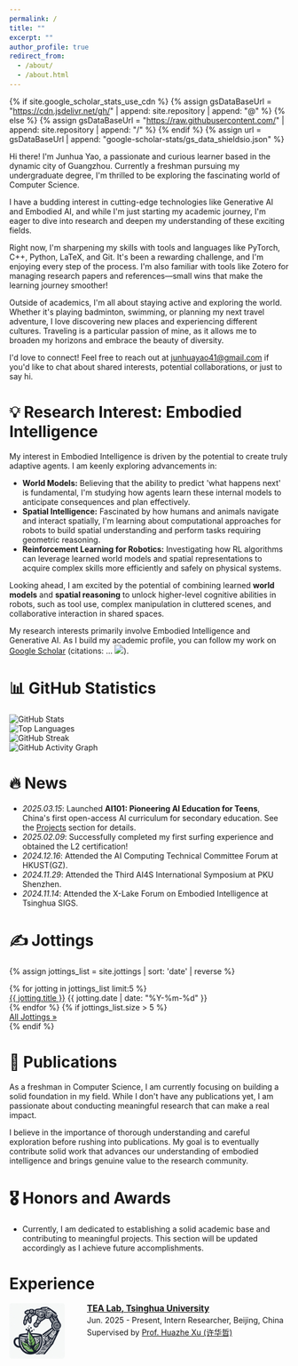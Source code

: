 ```yaml
---
permalink: /
title: ""
excerpt: ""
author_profile: true
redirect_from: 
  - /about/
  - /about.html
---
```


{% if site.google_scholar_stats_use_cdn %}
{% assign gsDataBaseUrl = "https://cdn.jsdelivr.net/gh/" | append: site.repository | append: "@" %}
{% else %}
{% assign gsDataBaseUrl = "https://raw.githubusercontent.com/" | append: site.repository | append: "/" %}
{% endif %}
{% assign url = gsDataBaseUrl | append: "google-scholar-stats/gs_data_shieldsio.json" %}

<span class='anchor' id='about-me'></span>

Hi there! I'm Junhua Yao, a passionate and curious learner based in the dynamic city of Guangzhou. Currently a freshman pursuing my undergraduate degree, I'm thrilled to be exploring the fascinating world of Computer Science.

I have a budding interest in cutting-edge technologies like Generative AI and Embodied AI, and while I'm just starting my academic journey, I'm eager to dive into research and deepen my understanding of these exciting fields.

Right now, I'm sharpening my skills with tools and languages like PyTorch, C++, Python, LaTeX, and Git. It's been a rewarding challenge, and I'm enjoying every step of the process. I'm also familiar with tools like Zotero for managing research papers and references—small wins that make the learning journey smoother!

Outside of academics, I'm all about staying active and exploring the world. Whether it's playing badminton, swimming, or planning my next travel adventure, I love discovering new places and experiencing different cultures. Traveling is a particular passion of mine, as it allows me to broaden my horizons and embrace the beauty of diversity.

I'd love to connect! Feel free to reach out at junhuayao41@gmail.com if you'd like to chat about shared interests, potential collaborations, or just to say hi.

# 💡 Research Interest: Embodied Intelligence
My interest in Embodied Intelligence is driven by the potential to create truly adaptive agents. I am keenly exploring advancements in:
*   **World Models:** Believing that the ability to predict 'what happens next' is fundamental, I'm studying how agents learn these internal models to anticipate consequences and plan effectively.
*   **Spatial Intelligence:** Fascinated by how humans and animals navigate and interact spatially, I'm learning about computational approaches for robots to build spatial understanding and perform tasks requiring geometric reasoning.
*   **Reinforcement Learning for Robotics:** Investigating how RL algorithms can leverage learned world models and spatial representations to acquire complex skills more efficiently and safely on physical systems.

Looking ahead, I am excited by the potential of combining learned **world models** and **spatial reasoning** to unlock higher-level cognitive abilities in robots, such as tool use, complex manipulation in cluttered scenes, and collaborative interaction in shared spaces.

My research interests primarily involve Embodied Intelligence and Generative AI. As I build my academic profile, you can follow my work on <a href='https://scholar.google.com/citations?user=UwMitgEAAAAJ'>Google Scholar</a> (citations: <span id='total_cit'>...</span> <a href='https://scholar.google.com/citations?user=UwMitgEAAAAJ'><img src="https://img.shields.io/endpoint?url={{ url | url_encode }}&logo=Google%20Scholar&labelColor=f6f6f6&color=9cf&style=flat&label=citations"></a>).

# 📊 GitHub Statistics

<div class="github-stats-section">
  <div class="stats-grid">
    <div class="grid-item">
      <img height="200" src="https://github-readme-stats.vercel.app/api?username=huashanjian&show_icons=true&theme=ambient_gradient&hide_border=true&include_all_commits=true&count_private=true" alt="GitHub Stats" />
    </div>
    <div class="grid-item">
      <img height="200" src="https://github-readme-stats.vercel.app/api/top-langs/?username=huashanjian&layout=compact&theme=ambient_gradient&hide_border=true&langs_count=8" alt="Top Languages" />
    </div>
  </div>
  
  <div class="stats-center">
    <img src="https://github-readme-streak-stats.herokuapp.com/?user=huashanjian&theme=ambient_gradient&hide_border=true" alt="GitHub Streak" />
  </div>
  
  <div class="stats-center">
    <img src="https://github-readme-activity-graph.vercel.app/graph?username=huashanjian&bg_color=35,4158d0,c850c0,ffcc70&color=ffffff&line=ffffff&point=ffffff&area=true&hide_border=true" alt="GitHub Activity Graph" />
  </div>
</div>

# 🔥 News
- *2025.03.15*:   Launched **AI101: Pioneering AI Education for Teens**, China's first open-access AI curriculum for secondary education. See the [Projects](https://github.com/huashanjian/AI-101) section for details.
- *2025.02.09*:   Successfully completed my first surfing experience and obtained the L2 certification!
- *2024.12.16*:   Attended the AI Computing Technical Committee Forum at HKUST(GZ).
- *2024.11.29*:   Attended the Third AI4S International Symposium at PKU Shenzhen.
- *2024.11.14*:   Attended the X-Lake Forum on Embodied Intelligence at Tsinghua SIGS.

# ✍️ Jottings
{% assign jottings_list = site.jottings | sort: 'date' | reverse %}
<div class="jottings-preview">
  {% for jotting in jottings_list limit:5 %}
    <div class="jotting-preview-item">
      <a href="{{ jotting.url | relative_url }}" class="jotting-preview-title">{{ jotting.title }}</a>
      <span class="jotting-preview-date">{{ jotting.date | date: "%Y-%m-%d" }}</span>
    </div>
  {% endfor %}
  {% if jottings_list.size > 5 %}
    <div class="jotting-preview-more">
      <a href="/all-jottings/">All Jottings &raquo;</a>
    </div>
  {% endif %}
</div>

# 📝 Publications 

As a freshman in Computer Science, I am currently focusing on building a solid foundation in my field. While I don't have any publications yet, I am passionate about conducting meaningful research that can make a real impact.

I believe in the importance of thorough understanding and careful exploration before rushing into publications. My goal is to eventually contribute solid work that advances our understanding of embodied intelligence and brings genuine value to the research community.

# 🎖 Honors and Awards
- Currently, I am dedicated to establishing a solid academic base and contributing to meaningful projects. This section will be updated accordingly as I achieve future accomplishments.


# Experience
<div class="experience-item" style="display: flex; align-items: flex-start; margin-bottom: 1.5rem;">
  <div class="experience-logo" style="flex: 0 0 120px; margin-right: 20px;">
    <img src="/images/tea.jpg" alt="TEA Lab logo" style="width: 100px; border-radius: 5px;">
  </div>
  <div class="experience-details" style="flex: 1;">
    <p style="margin: 0; font-size: 1.1em;"><strong><a href="http://hxu.rocks/" target="_blank">TEA Lab, Tsinghua University</a></strong></p>
    <p style="margin: 0.2em 0;">Jun. 2025 - Present, Intern Researcher, Beijing, China</p>
    <p style="margin: 0.2em 0;">Supervised by <a href="http://hxu.rocks/" target="_blank">Prof. Huazhe Xu (许华哲)</a></p>
  </div>
</div>
